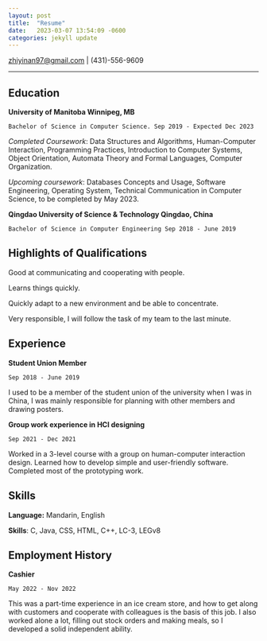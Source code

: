 ```yaml
---
layout: post
title:  "Resume"
date:   2023-03-07 13:54:09 -0600
categories: jekyll update
---
```


zhiyinan97@gmail.com | (431)-556-9609

----

## Education
**University of Manitoba Winnipeg, MB**

	Bachelor of Science in Computer Science. Sep 2019 - Expected Dec 2023

_Completed Coursework_: Data Structures and Algorithms, Human-Computer Interaction, Programming Practices, Introduction to Computer Systems, Object Orientation, Automata Theory and Formal Languages, Computer Organization.

_Upcoming coursework_: Databases Concepts and Usage, Software Engineering, Operating System, Technical Communication in Computer Science, to be completed by May 2023.

**Qingdao University of Science & Technology Qingdao, China**

	Bachelor of Science in Computer Engineering Sep 2018 - June 2019


## Highlights of Qualifications

Good at communicating and cooperating with people.

Learns things quickly.

Quickly adapt to a new environment and be able to concentrate.

Very responsible, I will follow the task of my team to the last minute.

## Experience

**Student Union Member** 

	Sep 2018 - June 2019

I used to be a member of the student union of the university when I was in China, I was mainly responsible for planning with other members and drawing posters.

**Group work experience in HCI designing** 

	Sep 2021 - Dec 2021

Worked in a 3-level course with a group on human-computer interaction design. Learned how to develop simple and user-friendly software. Completed most of the prototyping work.

## Skills

**Language:** Mandarin, English

**Skills**: C, Java, CSS, HTML, C++, LC-3, LEGv8


## Employment History

**Cashier** 
	
	May 2022 - Nov 2022

This was a part-time experience in an ice cream store, and how to get along with customers and cooperate with colleagues is the basis of this job. I also worked alone a lot, filling out stock orders and making meals, so I developed a solid independent ability.
